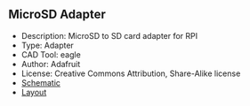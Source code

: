 
## MicroSD Adapter
* Description: MicroSD to SD card adapter for RPI
* Type: Adapter
* CAD Tool: eagle
* Author: Adafruit
* License: Creative Commons Attribution, Share-Alike license
* [Schematic](https://github.com/adafruit/Adafruit-Low-profile-microSD-to-SD-Adapter-PCB)
* [Layout](https://github.com/adafruit/Adafruit-Low-profile-microSD-to-SD-Adapter-PCB)

